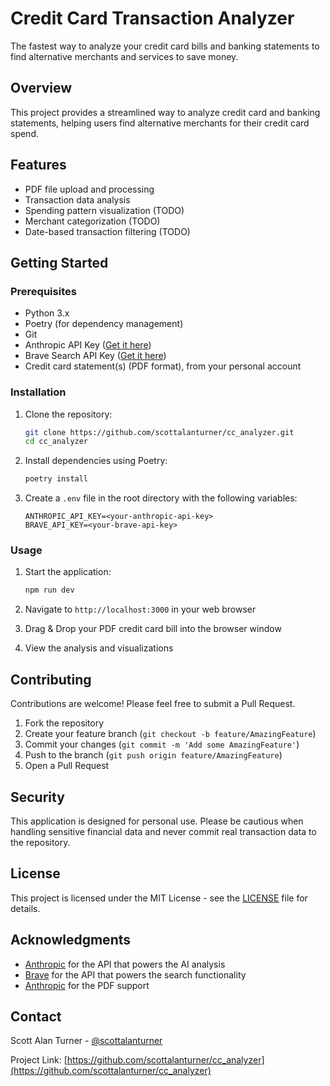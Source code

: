 # Credit Card Transaction Analyzer

The fastest way to analyze your credit card bills and banking statements to find alternative merchants and services to save money.

## Overview

This project provides a streamlined way to analyze credit card and banking statements, helping users find alternative merchants for their credit card spend.

## Features

- PDF file upload and processing
- Transaction data analysis
- Spending pattern visualization (TODO)
- Merchant categorization (TODO)    
- Date-based transaction filtering (TODO)

## Getting Started

### Prerequisites

- Python 3.x
- Poetry (for dependency management)
- Git
- Anthropic API Key ([Get it here](https://www.anthropic.com/product))
- Brave Search API Key ([Get it here](https://brave.com/search/api/))
- Credit card statement(s) (PDF format), from your personal account

### Installation

1. Clone the repository:
    ```bash
    git clone https://github.com/scottalanturner/cc_analyzer.git
    cd cc_analyzer
    ```

2. Install dependencies using Poetry:
    ```bash
    poetry install
    ```

3. Create a `.env` file in the root directory with the following variables:
    ```
    ANTHROPIC_API_KEY=<your-anthropic-api-key>
    BRAVE_API_KEY=<your-brave-api-key>
    ```

### Usage

1. Start the application:
    ```bash
    npm run dev
   

2. Navigate to `http://localhost:3000` in your web browser

3. Drag & Drop your PDF credit card bill into the browser window

3. View the analysis and visualizations


## Contributing

Contributions are welcome! Please feel free to submit a Pull Request.

1. Fork the repository
2. Create your feature branch (`git checkout -b feature/AmazingFeature`)
3. Commit your changes (`git commit -m 'Add some AmazingFeature'`)
4. Push to the branch (`git push origin feature/AmazingFeature`)
5. Open a Pull Request

## Security

This application is designed for personal use. Please be cautious when handling sensitive financial data and never commit real transaction data to the repository.

## License

This project is licensed under the MIT License - see the [LICENSE](LICENSE) file for details.

## Acknowledgments

- [Anthropic](https://www.anthropic.com/) for the API that powers the AI analysis
- [Brave](https://brave.com/) for the API that powers the search functionality
- [Anthropic](https://www.anthropic.com/) for the PDF support

## Contact

Scott Alan Turner - [@scottalanturner](https://twitter.com/scottalanturner)

Project Link: [https://github.com/scottalanturner/cc_analyzer](https://github.com/scottalanturner/cc_analyzer)
 ```